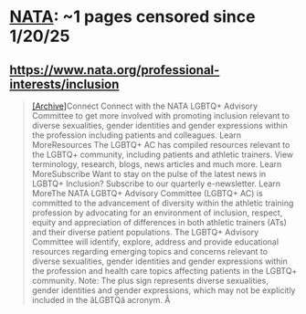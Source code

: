 



# [NATA](nata.org): ~1 pages censored since 1/20/25

## https://www.nata.org/professional-interests/inclusion


> [[Archive]](https://web.archive.org/web/20240000000000*/https://www.nata.org/professional-interests/inclusion)Connect Connect with the NATA LGBTQ+ Advisory Committee to get more involved with promoting inclusion relevant to diverse sexualities, gender identities and gender expressions within the profession including patients and colleagues. Learn MoreResources The LGBTQ+ AC has compiled resources relevant to the LGBTQ+ community, including patients and athletic trainers. View terminology, research, blogs, news articles and much more. Learn MoreSubscribe Want to stay on the pulse of the latest news in LGBTQ+ Inclusion? Subscribe to our quarterly e-newsletter. Learn MoreThe NATA LGBTQ+ Advisory Committee (LGBTQ+ AC) is committed to the advancement of diversity within the athletic training profession by advocating for an environment of inclusion, respect, equity and appreciation of differences in both athletic trainers (ATs) and their diverse patient populations. The LGBTQ+ Advisory Committee will identify, explore, address and provide educational resources regarding emerging topics and concerns relevant to diverse sexualities, gender identities and gender expressions within the profession and health care topics affecting patients in the LGBTQ+ community. Note: The plus sign represents diverse sexualities, gender identities and gender expressions, which may not be explicitly included in the âLGBTQâ acronym. Â